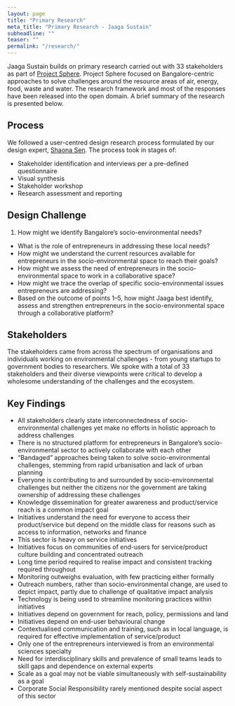 ```yaml
---
layout: page
title: "Primary Research"
meta_title: "Primary Research - Jaaga Sustain"
subheadline: ""
teaser: ""
permalink: "/research/"
---
```


Jaaga Sustain builds on primary research carried out with 33 stakeholders as part of [Project Sphere](http://projectsphere.jaagastartup.in). Project Sphere focused on Bangalore-centric approaches to solve challenges around the resource areas of air, energy, food, waste and water. The research framework and most of the responses have been released into the open domain. A brief summary of the research is presented below.

## Process
We followed a user-centred design research process formulated by our design expert, [Shaona Sen](https://in.linkedin.com/in/shaonasen). The process took in stages of:
- Stakeholder identification and interviews per a pre-defined questionnaire
- Visual synthesis
- Stakeholder workshop
- Research assessment and reporting

## Design Challenge
1. How might we identify Bangalore’s socio-environmental needs? 
- What is the role of entrepreneurs in addressing these local needs?
- How might we understand the current resources available for entrepreneurs in the socio-environmental space to reach their goals?
- How might we assess the need of entrepreneurs in the socio-environmental space to work in a collaborative space?
- How might we trace the overlap of specific socio-environmental issues entrepreneurs are addressing?
- Based on the outcome of points 1–5, how might Jaaga best identify, assess and strengthen entrepreneurs in the socio-environmental space through a collaborative platform?


## Stakeholders
The stakeholders came from across the spectrum of organisations and individuals working on environmental challenges - from young startups to government bodies to researchers. We spoke with a total of 33 stakeholders and their diverse viewpoints were critical to develop a wholesome understanding of the challenges and the ecosystem.


## Key Findings
- All stakeholders clearly state interconnectedness of socio-environmental challenges yet make no efforts in holistic approach to address challenges
- There is no structured platform for entrepreneurs in Bangalore’s socio-environmental sector to actively collaborate with each other
- “Bandaged” approaches being taken to solve socio-environmental challenges, stemming from rapid urbanisation and lack of urban planning
- Everyone is contributing to and surrounded by socio-environmental challenges but neither the citizens nor the government are taking ownership of addressing these challenges
- Knowledge dissemination for greater awareness and product/service reach is a common impact goal
- Initiatives understand the need for everyone to access their product/service but depend on the middle class for reasons such as access to information, networks and finance
- This sector is heavy on service initiatives
- Initiatives focus on communities of end-users for service/product culture building and concentrated outreach
- Long time period required to realise impact and consistent tracking required throughout
- Monitoring outweighs evaluation, with few practicing either formally
- Outreach numbers, rather than socio-environmental change, are used to depict impact, partly due to challenge of qualitative impact analysis
- Technology is being used to streamline monitoring practices within initiatives
- Initiatives depend on government for reach, policy, permissions and land
- Initiatives depend on end-user behavioural change 
- Contextualised communication and training, such as in local language, is required for effective implementation of service/product
- Only one of the entrepreneurs interviewed is from an environmental sciences specialty
- Need for interdisciplinary skills and prevalence of small teams leads to skill gaps and dependence on external experts
- Scale as a goal may not be viable simultaneously with self-sustainability as a goal
- Corporate Social Responsibility rarely mentioned despite social aspect of this sector
